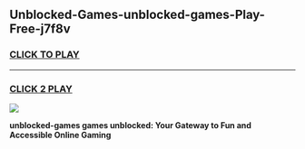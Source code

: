 
## Unblocked-Games-unblocked-games-Play-Free-j7f8v
<h3>
<a href="https://premium76.site?title=unblocked-games&ref=23A">CLICK TO PLAY</a></h3>
<hr>

<h3>
<a href="https://premium76.site?title=unblocked-games&ref=23A">CLICK 2 PLAY</a>
  
</h3>

<a href="https://premium76.site?title=unblocked-games&ref=23A"><img src="https://clearcache.store/games.png"></a>


**unblocked-games games unblocked: Your Gateway to Fun and Accessible Online Gaming**
